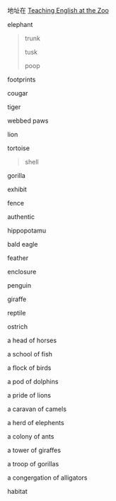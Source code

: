 地址在 [Teaching English at the Zoo](https://www.youtube.com/watch?v=MLYd0yb-ulQ&t=297s&ab_channel=AriannitalaGringa)

elephant

> trunk
>
> tusk
>
> poop

footprints

cougar

tiger

webbed paws

lion

tortoise

> shell

 gorilla

exhibit

fence

authentic

hippopotamu

bald eagle

feather

enclosure

penguin

giraffe

reptile

ostrich

a head of horses

a school of fish

a flock of birds

a pod of dolphins

a pride of lions

 a caravan of camels

a herd of elephents

a colony of ants

a tower of giraffes

a troop of gorillas

a congergation of alligators

habitat

